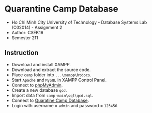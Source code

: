 # Quarantine  Camp Database
- Ho Chi Minh City University of Technology - Database Systems Lab (C02014) - Assignment 2
- Author: CSEK19
- Semester 211

## Instruction
- Download and install XAMPP.
- Download and extract the source code.
- Place `camp`  folder into `...\xampp\htdocs`.
- Start `Apache` and `MySQL` in XAMPP Control Panel.
- Connect to [phpMyAdmin](http://localhost/phpmyadmin/).
- Create a new database `qcd`.
- Import data from `camp-main\sql\qcd.sql`.
- Connect to [Quaratine Camp Database](http://localhost/camp/).
- Login with username = `admin` and password = `123456`.